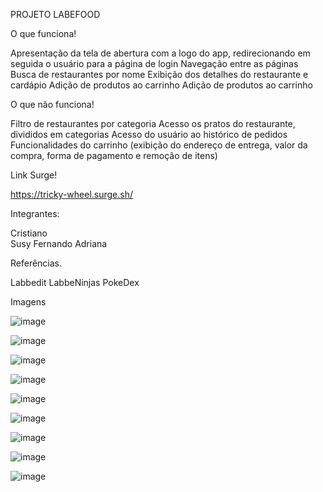 PROJETO LABEFOOD

O que funciona!

Apresentação da tela de abertura com a logo do app, redirecionando em seguida o usuário para a página de login
Navegação entre as páginas
Busca de restaurantes por nome
Exibição dos detalhes do restaurante e cardápio
Adição de produtos ao carrinho
Adição de produtos ao carrinho

O que não funciona!

Filtro de restaurantes por categoria
Acesso os pratos do restaurante, divididos em categorias
Acesso do usuário ao histórico de pedidos
Funcionalidades do carrinho (exibição do endereço de entrega, valor da compra, forma de pagamento e remoção de itens)

Link Surge!

https://tricky-wheel.surge.sh/

Integrantes:


Cristiano <br>
Susy
Fernando 
Adriana

Referências.

Labbedit 
LabbeNinjas 
PokeDex

Imagens

![image](https://user-images.githubusercontent.com/74628930/174650538-af98ba80-c9fd-4d81-a7de-d28cd90fdafa.png)

![image](https://user-images.githubusercontent.com/74628930/174650581-00eea0b2-cc63-4718-bde0-a6bda576e078.png)

![image](https://user-images.githubusercontent.com/74628930/174650611-9ac89742-f408-4025-866e-0516683de1b4.png)

![image](https://user-images.githubusercontent.com/74628930/174650705-9eaddc0b-e0ce-4b2b-a6f8-5f7a214fcc7c.png)

![image](https://user-images.githubusercontent.com/74628930/174650737-88fd96a0-74c8-44bd-a3b9-b382cf6a9286.png)

![image](https://user-images.githubusercontent.com/74628930/174650766-5f31693d-8b2c-4af0-9b5c-fa6eafb51817.png)

![image](https://user-images.githubusercontent.com/74628930/174650795-8f517c07-4add-410d-ab8a-f9dd5810be85.png)

![image](https://user-images.githubusercontent.com/74628930/174650811-58d931de-d56b-42cd-a505-f14b4a46f9f1.png)

![image](https://user-images.githubusercontent.com/74628930/174650835-bf16378c-6c28-4f56-b206-8e9d68994477.png)






